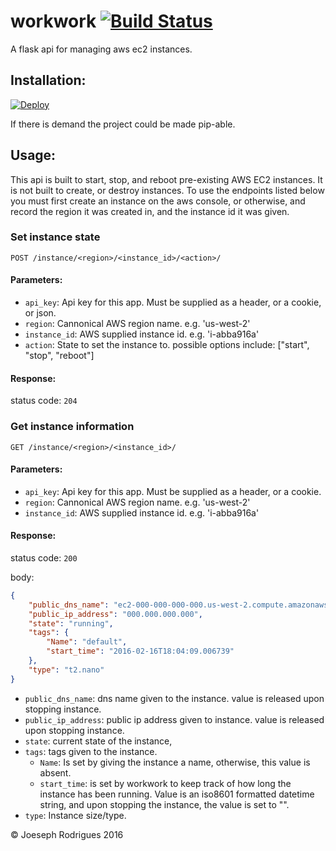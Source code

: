 # workwork [![Build Status](https://travis-ci.org/DoWhileGeek/workwork.svg?branch=master)](https://travis-ci.org/DoWhileGeek/workwork)

A flask api for managing aws ec2 instances.

## Installation:
[![Deploy](https://www.herokucdn.com/deploy/button.svg)](https://heroku.com/deploy)

If there is demand the project could be made pip-able.

## Usage:
This api is built to start, stop, and reboot pre-existing AWS EC2 instances. It is not built to create, or destroy instances. To use the endpoints listed below you must first create an instance on the aws console, or otherwise, and record the region it was created in, and the instance id it was given.

### Set instance state
`POST /instance/<region>/<instance_id>/<action>/`

#### Parameters:
- `api_key`: Api key for this app. Must be supplied as a header, or a cookie, or json.
- `region`: Cannonical AWS region name. e.g. 'us-west-2'
- `instance_id`: AWS supplied instance id. e.g. 'i-abba916a'
- `action`: State to set the instance to. possible options include: ["start", "stop", "reboot"]


#### Response:
status code: `204`

### Get instance information
`GET /instance/<region>/<instance_id>/`

#### Parameters:
- `api_key`: Api key for this app. Must be supplied as a header, or a cookie.
- `region`: Cannonical AWS region name. e.g. 'us-west-2'
- `instance_id`: AWS supplied instance id. e.g. 'i-abba916a'

#### Response:
status code: `200`

body:
```json
{
    "public_dns_name": "ec2-000-000-000-000.us-west-2.compute.amazonaws.com",
    "public_ip_address": "000.000.000.000",
    "state": "running",
    "tags": {
        "Name": "default",
        "start_time": "2016-02-16T18:04:09.006739"
    },
    "type": "t2.nano"
}
```

- `public_dns_name`: dns name given to the instance. value is released upon stopping instance.
- `public_ip_address`: public ip address given to instance. value is released upon stopping instance.
- `state`: current state of the instance,
- `tags`: tags given to the instance.
  - `Name`: Is set by giving the instance a name, otherwise, this value is absent. 
  - `start_time`: is set by workwork to keep track of how long the instance has been running. Value is an iso8601 formatted datetime string, and upon stopping the instance, the value is set to "".
- `type`: Instance size/type.


© Joeseph Rodrigues 2016
